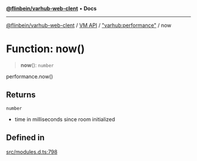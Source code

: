 [**@flinbein/varhub-web-clent**](../../../../README.md) • **Docs**

***

[@flinbein/varhub-web-clent](../../../../README.md) / [VM API](../../../README.md) / ["varhub:performance"](../README.md) / now

# Function: now()

> **now**(): `number`

performance.now()

## Returns

`number`

- time in milliseconds since room initialized

## Defined in

[src/modules.d.ts:798](https://github.com/flinbein/varhub-web-client/blob/abccc7889bafc435c87bb6b71784735c5faeff42/src/modules.d.ts#L798)
